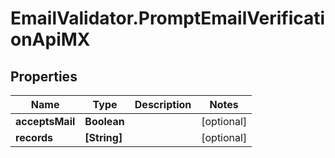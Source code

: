 # EmailValidator.PromptEmailVerificationApiMX

## Properties

Name | Type | Description | Notes
------------ | ------------- | ------------- | -------------
**acceptsMail** | **Boolean** |  | [optional] 
**records** | **[String]** |  | [optional] 


